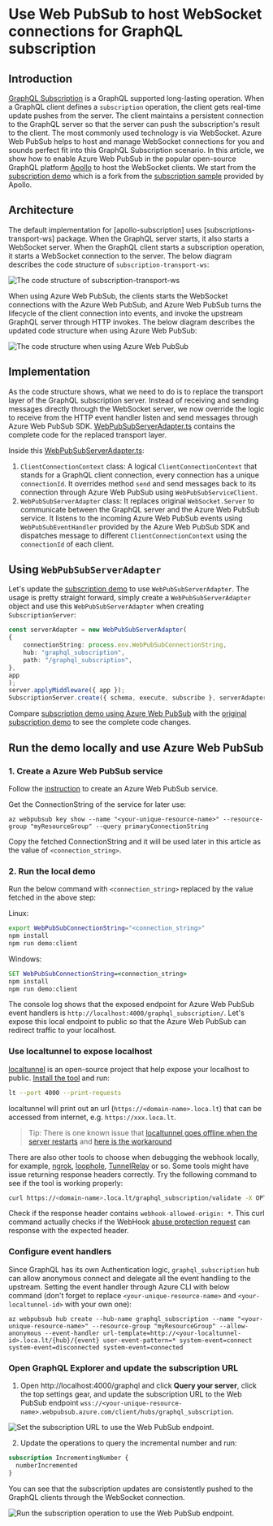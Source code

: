 # Use Web PubSub to host WebSocket connections for GraphQL subscription

## Introduction
[GraphQL Subscription](https://graphql.org/blog/subscriptions-in-graphql-and-relay/) is a GraphQL supported long-lasting operation. When a GraphQL client defines a `subscription` operation, the client gets real-time update pushes from the server. The client maintains a persistent connection to the GraphQL server so that the server can push the subscription's result to the client. The most commonly used technology is via WebSocket. Azure Web PubSub helps to host and manage WebSocket connections for you and sounds perfect fit into this GraphQL Subscription scenario. In this article, we show how to enable Azure Web PubSub in the popular open-source GraphQL platform [Apollo](https://www.apollographql.com/) to host the WebSocket clients. We start from the [subscription demo](./demos/client-websockets/demo-without-awps.ts) which is a fork from the [subscription sample](https://github.com/apollographql/docs-examples/tree/50808f11c5cfeaf029422dee3a3b324a6e93783e/apollo-server/v3/subscriptions) provided by Apollo.

## Architecture

The default implementation for [apollo-subscription] uses [subscriptions-transport-ws] package. When the GraphQL server starts, it also starts a WebSocket server. When the GraphQL client starts a subscription operation, it starts a WebSocket connection to the server. The below diagram describes the code structure of `subscription-transport-ws`:

![The code structure of `subscription-transport-ws`](images/original-code-structure.png)

When using Azure Web PubSub, the clients starts the WebSocket connections with the Azure Web PubSub, and Azure Web PubSub turns the lifecycle of the client connection into events, and invoke the upstream GraphQL server through HTTP invokes. The below diagram describes the updated code structure when using Azure Web PubSub:

![The code structure when using Azure Web PubSub](images/updated-code-structure.png)

## Implementation

As the code structure shows, what we need to do is to replace the transport layer of the GraphQL subscription server. Instead of receiving and sending messages directly through the WebSocket server, we now override the logic to receive from the HTTP event handler listen and send messages through Azure Web PubSub SDK. [WebPubSubServerAdapter.ts](./src/WebPubSubServerAdapter.ts) contains the complete code for the replaced transport layer. 

Inside this [WebPubSubServerAdapter.ts](./src/WebPubSubServerAdapter.ts):

1. `ClientConnectionContext` class: A logical `ClientConnectionContext` that stands for a GraphQL client connection, every connection has a unique `connectionId`. It overrides method `send` and send messages back to its connection through Azure Web PubSub using `WebPubSubServiceClient`. 
1. `WebPubSubServerAdapter` class: It replaces original `WebSocket.Server` to communicate between the GraphQL server and the Azure Web PubSub service. It listens to the incoming Azure Web PubSub events using `WebPubSubEventHandler` provided by the Azure Web PubSub SDK and dispatches message to different `ClientConnectionContext` using the `connectionId` of each client.

## Using `WebPubSubServerAdapter`

Let's update the [subscription demo](./demos/client-websockets/demo-without-awps.ts) to use `WebPubSubServerAdapter`. The usage is pretty straight forward, simply create a `WebPubSubServerAdapter` object and use this `WebPubSubServerAdapter` when creating `SubscriptionServer`:

```typescript
const serverAdapter = new WebPubSubServerAdapter(
{
    connectionString: process.env.WebPubSubConnectionString,
    hub: "graphql_subscription",
    path: "/graphql_subscription",
},
app
);
server.applyMiddleware({ app });
SubscriptionServer.create({ schema, execute, subscribe }, serverAdapter);

```

Compare [subscription demo using Azure Web PubSub](./demos/client-websockets/demo-awps.ts) with the [original subscription demo](./demos/client-websockets/demo-without-awps.ts) to see the complete code changes.

## Run the demo locally and use Azure Web PubSub

### 1. Create a Azure Web PubSub service

Follow the [instruction](https://docs.microsoft.com/en-us/azure/azure-web-pubsub/quickstart-cli-create) to create an Azure Web PubSub service.

Get the ConnectionString of the service for later use:

```azurecli
az webpubsub key show --name "<your-unique-resource-name>" --resource-group "myResourceGroup" --query primaryConnectionString
```

Copy the fetched ConnectionString and it will be used later in this article as the value of `<connection_string>`.

### 2. Run the local demo

Run the below command with `<connection_string>` replaced by the value fetched in the above step:

Linux:

```bash
export WebPubSubConnectionString="<connection_string>"
npm install
npm run demo:client
```

Windows:

```cmd
SET WebPubSubConnectionString=<connection_string>
npm install
npm run demo:client
```

The console log shows that the exposed endpoint for Azure Web PubSub event handlers is `http://localhost:4000/graphql_subscription/`. Let's expose this local endpoint to public so that the Azure Web PubSub can redirect traffic to your localhost.

### Use localtunnel to expose localhost

[localtunnel](https://github.com/localtunnel/localtunnel) is an open-source project that help expose your localhost to public. [Install the tool](https://github.com/localtunnel/localtunnel#installation) and run:

```bash
lt --port 4000 --print-requests
```

localtunnel will print out an url (`https://<domain-name>.loca.lt`) that can be accessed from internet, e.g. `https://xxx.loca.lt`.

> Tip:
> There is one known issue that [localtunnel goes offline when the server restarts](https://github.com/localtunnel/localtunnel/issues/466) and [here is the workaround](https://github.com/localtunnel/localtunnel/issues/466#issuecomment-1030599216)  

There are also other tools to choose when debugging the webhook locally, for example, [ngrok](​https://ngrok.com/), [loophole](https://loophole.cloud/docs/), [TunnelRelay](https://github.com/OfficeDev/microsoft-teams-tunnelrelay) or so. Some tools might have issue returning response headers correctly. Try the following command to see if the tool is working properly:

```bash
curl https://<domain-name>.loca.lt/graphql_subscription/validate -X OPTIONS -H "WebHook-Request-Origin: *" -H "ce-awpsversion: 1.0" --ssl-no-revoke -i
```

Check if the response header contains `webhook-allowed-origin: *`. This curl command actually checks if the WebHook [abuse protection request](https://docs.microsoft.com/azure/azure-web-pubsub/reference-cloud-events#webhook-validation) can response with the expected header.


### Configure event handlers

Since GraphQL has its own Authentication logic, `graphql_subscription` hub can allow anonymous connect and delegate all the event handling to the upstream. Setting the event handler through Azure CLI with below command (don't forget to replace `<your-unique-resource-name>` and `<your-localtunnel-id>` with your own one):

```azurecli
az webpubsub hub create --hub-name graphql_subscription --name "<your-unique-resource-name>" --resource-group "myResourceGroup" --allow-anonymous --event-handler url-template=http://<your-localtunnel-id>.loca.lt/{hub}/{event} user-event-pattern=* system-event=connect system-event=disconnected system-event=connected
```

### Open GraphQL Explorer and update the subscription URL

1. Open http://localhost:4000/graphql and click **Query your server**, click the top settings gear, and update the subscription URL to the Web PubSub endpoint `wss://<your-unique-resource-name>.webpubsub.azure.com/client/hubs/graphql_subscription`. 

![Set the subscription URL to use the Web PubSub endpoint.](images/graphql-explorer.png)

2. Update the operations to query the incremental number and run:

```graphql
subscription IncrementingNumber {
  numberIncremented
}
```

You can see that the subscription updates are consistently pushed to the GraphQL clients through the WebSocket connection.

![Run the subscription operation to use the Web PubSub endpoint.](images/graphql-explorer-run.png)


<!-- TODO: Add PubSub part
## Next step

In this article, we show how to use Azure Web PubSub to host and manage GraphQL Subscription WebSocket connections. Actually Web PubSub can also be used as a Pub/Sub backend engine to sync data between GraphQL servers. [Use Azure Web PubSub for GraphQL Pub/Sub]() describes how to.

 -->